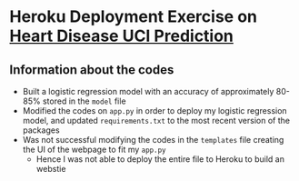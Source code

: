 # Heroku Deployment Exercise on [Heart Disease UCI Prediction](https://www.kaggle.com/ronitf/heart-disease-uci)

## Information about the codes

- Built a logistic regression model with an accuracy of approximately 80-85% stored in the `model` file
- Modified the codes on `app.py` in order to deploy my logistic regression model, and updated `requirements.txt` to the most recent version of the packages
- Was not successful modifying the codes in the `templates` file creating the UI of the webpage to fit my `app.py`
   - Hence I was not able to deploy the entire file to Heroku to build an webstie

